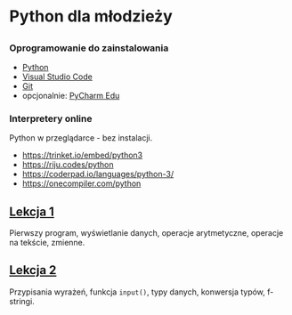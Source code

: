 # Python dla młodzieży

## 

### Oprogramowanie do zainstalowania

- [Python](https://www.python.org/downloads/)
- [Visual Studio Code](https://code.visualstudio.com/)
- [Git](https://gitforwindows.org/)
- opcjonalnie: [PyCharm Edu](https://www.jetbrains.com/pycharm-edu/)

### Interpretery online

Python w przeglądarce - bez instalacji.

- <https://trinket.io/embed/python3>
- <https://riju.codes/python>
- <https://coderpad.io/languages/python-3/>
- <https://onecompiler.com/python>

## [Lekcja 1](Lekcja_01/)

Pierwszy program, wyświetlanie danych, operacje arytmetyczne, operacje na tekście, zmienne.

## [Lekcja 2](Lekcja_02/)

Przypisania wyrażeń, funkcja `input()`, typy danych, konwersja typów, f-stringi.

<!--
## [Lekcja 3](Lekcja_03/)

Tworzenie prostych programów liczących, porównania, warunki.
-->
